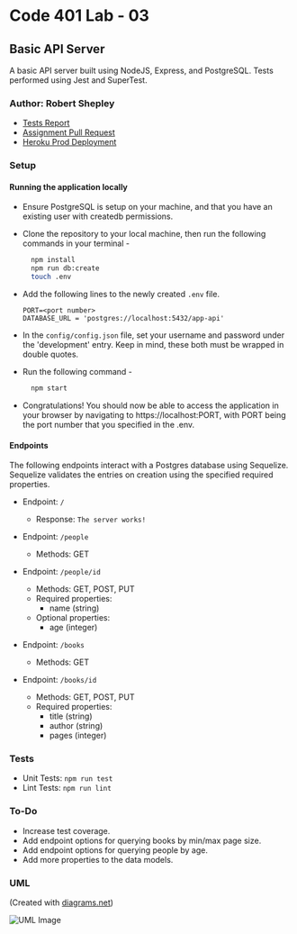 # Code 401 Lab - 03

## Basic API Server

A basic API server built using NodeJS, Express, and PostgreSQL. Tests performed using Jest and SuperTest.

### Author: Robert Shepley

<!-- Replace URL's and add more necessary links -->
- [Tests Report](https://github.com/ShepleySound/basic-api-server/actions/runs/3102959535/jobs/5025773847)
- [Assignment Pull Request](https://github.com/ShepleySound/basic-api-server/pull/1)
- [Heroku Prod Deployment](https://shepley-basic-api-server.herokuapp.com/)

### Setup

#### Running the application locally

- Ensure PostgreSQL is setup on your machine, and that you have an existing user with createdb permissions.

- Clone the repository to your local machine, then run the following commands in your terminal -

  ```bash
    npm install
    npm run db:create
    touch .env
  ```

- Add the following lines to the newly created `.env` file.

  ```text
  PORT=<port number>
  DATABASE_URL = 'postgres://localhost:5432/app-api'
  ```

- In the `config/config.json` file, set your username and password under the 'development' entry. Keep in mind, these both must be wrapped in double quotes.

- Run the following command -

  ```bash
    npm start
  ```

- Congratulations! You should now be able to access the application in your browser by navigating to https://localhost:PORT, with PORT being the port number that you specified in the .env.

#### Endpoints

The following endpoints interact with a Postgres database using Sequelize. Sequelize validates the entries on creation using the specified required properties.

- Endpoint: `/`
  - Response: `The server works!`

- Endpoint: `/people`
  - Methods: GET

- Endpoint: `/people/id`
  - Methods: GET, POST, PUT
  - Required properties:
    - name (string)
  - Optional properties:
    - age (integer)

- Endpoint: `/books`
  - Methods: GET

- Endpoint: `/books/id`
  - Methods: GET, POST, PUT
  - Required properties: 
    - title (string)
    - author (string)
    - pages (integer)

### Tests

- Unit Tests: `npm run test`
- Lint Tests: `npm run lint`


### To-Do

- Increase test coverage.
- Add endpoint options for querying books by min/max page size.
- Add endpoint options for querying people by age.
- Add more properties to the data models.

### UML

(Created with [diagrams.net](https://app.diagrams.net/))

![UML Image](basic-express-server.png)